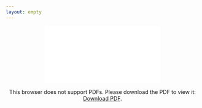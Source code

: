 ```yaml
---
layout: empty
---
```

<center>
<object data="/iniziative/sopravvivenzadalbasso/controguide/sds20.pdf" type="application/pdf" width="1280px" height="1280px">
    <embed src="/iniziative/sopravvivenzadalbasso/controguide/sds20.pdf">
        <p>This browser does not support PDFs. Please download the PDF to view it: <a href="https://studentidisinistra.it/iniziative/sopravvivenzadalbasso/controguide/sds20.pdf">Download PDF</a>.</p>
  </embed>
</object>
</center>
